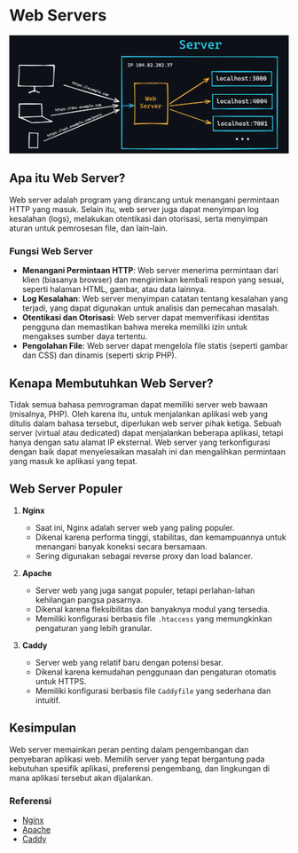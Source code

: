 # Web Servers

![alt text](image.png)

## Apa itu Web Server?
Web server adalah program yang dirancang untuk menangani permintaan HTTP yang masuk. Selain itu, web server juga dapat menyimpan log kesalahan (logs), melakukan otentikasi dan otorisasi, serta menyimpan aturan untuk pemrosesan file, dan lain-lain.

### Fungsi Web Server
- **Menangani Permintaan HTTP**: Web server menerima permintaan dari klien (biasanya browser) dan mengirimkan kembali respon yang sesuai, seperti halaman HTML, gambar, atau data lainnya.
- **Log Kesalahan**: Web server menyimpan catatan tentang kesalahan yang terjadi, yang dapat digunakan untuk analisis dan pemecahan masalah.
- **Otentikasi dan Otorisasi**: Web server dapat memverifikasi identitas pengguna dan memastikan bahwa mereka memiliki izin untuk mengakses sumber daya tertentu.
- **Pengolahan File**: Web server dapat mengelola file statis (seperti gambar dan CSS) dan dinamis (seperti skrip PHP).

## Kenapa Membutuhkan Web Server?
Tidak semua bahasa pemrograman dapat memiliki server web bawaan (misalnya, PHP). Oleh karena itu, untuk menjalankan aplikasi web yang ditulis dalam bahasa tersebut, diperlukan web server pihak ketiga. Sebuah server (virtual atau dedicated) dapat menjalankan beberapa aplikasi, tetapi hanya dengan satu alamat IP eksternal. Web server yang terkonfigurasi dengan baik dapat menyelesaikan masalah ini dan mengalihkan permintaan yang masuk ke aplikasi yang tepat.

## Web Server Populer
1. **Nginx**
   - Saat ini, Nginx adalah server web yang paling populer.
   - Dikenal karena performa tinggi, stabilitas, dan kemampuannya untuk menangani banyak koneksi secara bersamaan.
   - Sering digunakan sebagai reverse proxy dan load balancer.

2. **Apache**
   - Server web yang juga sangat populer, tetapi perlahan-lahan kehilangan pangsa pasarnya.
   - Dikenal karena fleksibilitas dan banyaknya modul yang tersedia.
   - Memiliki konfigurasi berbasis file `.htaccess` yang memungkinkan pengaturan yang lebih granular.

3. **Caddy**
   - Server web yang relatif baru dengan potensi besar.
   - Dikenal karena kemudahan penggunaan dan pengaturan otomatis untuk HTTPS.
   - Memiliki konfigurasi berbasis file `Caddyfile` yang sederhana dan intuitif.

## Kesimpulan
Web server memainkan peran penting dalam pengembangan dan penyebaran aplikasi web. Memilih server yang tepat bergantung pada kebutuhan spesifik aplikasi, preferensi pengembang, dan lingkungan di mana aplikasi tersebut akan dijalankan.

### Referensi
- [Nginx](https://www.nginx.com/)
- [Apache](https://httpd.apache.org/)
- [Caddy](https://caddyserver.com/)
